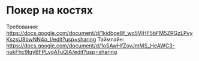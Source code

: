 # Покер на костях

Требования: https://docs.google.com/document/d/1kidbge8f_wo5VjHF5bFM5ZRGzLPvyKszsU8bwNN4o_I/edit?usp=sharing
Таймлайн: https://docs.google.com/document/d/1oSAwHfZovJmMS_HeAWC3-nukFhc9lqyBFPLyqATuQIA/edit?usp=sharing
